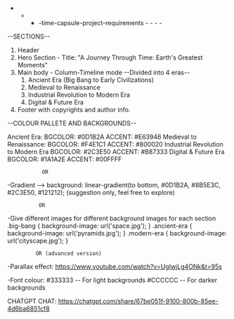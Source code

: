 - - - -time-capsule-project-requirements - - - - 

--SECTIONS--
1. Header
2. Hero Section - Title: "A Journey Through Time: Earth's Greatest Moments"
3. Main body - Column-Timeline mode
   --Divided into 4 eras--
   1) Ancient Era (Big Bang to Early Civilizations)
   2) Medieval to Renaissance
   3) Industrial Revolution to Modern Era
   4) Digital & Future Era
4. Footer with copyrights and author info.



--COLOUR PALLETE AND BACKGROUNDS--

Ancient Era:
 BGCOLOR: #0D1B2A  ACCENT: #E63946
Medieval to Renaissance:
  BGCOLOR: #F4E1C1  ACCENT: #800020
Industrial Revolution to Modern Era
  BGCOLOR: #2C3E50  ACCENT: #B87333
Digital & Future Era
  BGCOLOR: #1A1A2E  ACCENT: #00FFFF

               OR

-Gradient --> background: linear-gradient(to bottom, #0D1B2A, #8B5E3C, #2C3E50, #121212);
(suggestion only, feel free to explore)
	
              OR
-Give different images for different background images for each section
 .big-bang { background-image: url('space.jpg'); }
.ancient-era { background-image: url('pyramids.jpg'); }
.modern-era { background-image: url('cityscape.jpg'); }

             OR (advanced version)

-Parallax effect: https://www.youtube.com/watch?v=UgIwjLg4ONk&t=95s



-Font colour:
#333333   --  For light backgrounds
#CCCCCC   --  For darker backgrounds


CHATGPT CHAT: https://chatgpt.com/share/67be051f-9100-800b-85ee-4d6ba6851cf8

